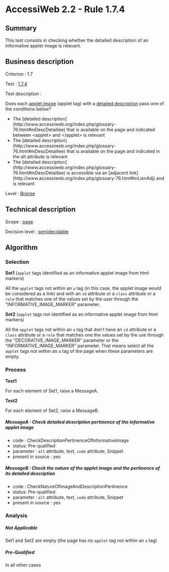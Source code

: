 # AccessiWeb 2.2 - Rule 1.7.4

## Summary

This test consists in checking whether the detailed description of an informative applet image is relevant.

## Business description

Criterion : 1.7

Test : [1.7.4](http://www.accessiweb.org/index.php/accessiweb-22-english-version.html#test-1-7-4)

Test description :

Does each [applet image](http://www.accessiweb.org/index.php/glossary-76.html#mImgApplet) (applet tag) with a [detailed description](http://www.accessiweb.org/index.php/glossary-76.html#mDescDetaillee) pass one of the conditions below? 
<ul> 
 <li> The [detailed description](http://www.accessiweb.org/index.php/glossary-76.html#mDescDetaillee) that is available on the page and indicated between &lt;applet&gt; and &lt;/applet&gt; is relevant</li> 
 <li> The [detailed description](http://www.accessiweb.org/index.php/glossary-76.html#mDescDetaillee) that is available on the page and indicated in the alt attribute is relevant</li> 
 <li> The [detailed description](http://www.accessiweb.org/index.php/glossary-76.html#mDescDetaillee) is accessible via an [adjacent link](http://www.accessiweb.org/index.php/glossary-76.html#mLienAdj) and is relevant</li> 
</ul>

Level : [Bronze](/en/category/rules-design/accessiweb-11/level/bronze)

## Technical description

Scope : [page](/en/category/rules-design/accessiweb-11/scope/page)

Decision level : [semidecidable](/en/category/rules-design/accessiweb-11/decision-level/semidecidable)

## Algorithm

### Selection

**Set1** (`applet` tags identified as an informative applet image from html markers)

All the `applet` tags not within an `a` tag (in this case, the applet image would be considered as a link) and with an `id` attribute or a `class` attribute or a `role` that matches one of the values set by the user through the "INFORMATIVE_IMAGE_MARKER" parameter.

**Set2** (`applet` tags not identified as an informative applet image from html markers)

All the `applet` tags not within an `a` tag that don't have an `id` attribute or a `class` attribute or a `role` that matches one the values set by the use through the "DECORATIVE_IMAGE_MARKER" parameter or the "INFORMATIVE_IMAGE_MARKER" parameter. That means select all the `applet` tags not within an `a` tag of the page when these parameters are empty.

### Process

**Test1**

For each element of Set1, raise a MessageA.

**Test2**

For each element of Set2, raise a MessageB.

##### MessageA : Check detailed description pertinence of the informative applet image

-   code : CheckDescriptionPertinenceOfInformativeImage
-   status: Pre-qualified
-   parameter : `alt` attribute, text, `code` attribute, Snippet
-   present in source : yes

##### MessageB : Check the nature of the applet image and the pertinence of its detailed description

-   code : CheckNatureOfImageAndDescriptionPertinence
-   status: Pre-qualified
-   parameter : `alt` attribute, text, `code` attribute, Snippet
-   present in source : yes

### Analysis

##### Not Applicable

Set1 and Set2 are empty (the page has no `applet` tag not within an `a` tag)

##### Pre-Qualified

In all other cases
